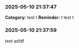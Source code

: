 ### 2025-05-10 21:37:47
**Category:** test t
**Reminder:** t
test t

### 2025-05-10 21:37:59
test asfdf



